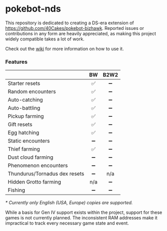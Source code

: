 # pokebot-nds
 
This repository is dedicated to creating a DS-era extension of https://github.com/40Cakes/pokebot-bizhawk. Reported issues or contributions in any form are heavily appreciated, as making this project widely compatible takes a lot of work.

Check out the [wiki](https://github.com/wyanido/pokebot-nds/wiki) for more information on how to use it.

### Features
|  						| BW | B2W2 | 
|--						| :-: | :-: |
| Starter resets 		| ✅ | ➖ |
| Random encounters		| ✅ | ➖ |
| Auto-catching			| ✅ | ➖ |
| Auto-battling			| ✅ | ➖ |
| Pickup farming		| ✅ | ➖ |
| Gift resets 			| ✅ | ➖ |
| Egg hatching			| ✅ | ➖ |
| Static encounters 	| ➖ | ➖ |
| Thief farming			| ✅ | ➖ |
| Dust cloud farming	| ➖ | ➖ |
| Phenomenon encounters	| ➖ | ➖ |
| Thundurus/Tornadus dex resets	| ➖ | n/a |
| Hidden Grotto farming	| n/a | ➖ |
| Fishing			   	| ➖ | ➖ |

_* Currently only English (USA, Europe) copies are supported._

While a basis for Gen IV support exists within the project, support for these games is not currently planned. The inconsistent RAM addresses make it impractical to track every necessary game state and event.
